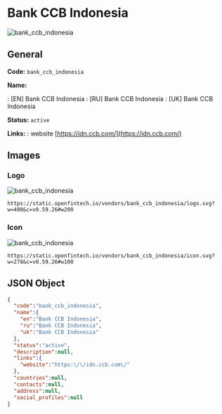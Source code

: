 
# Bank CCB Indonesia 
![bank_ccb_indonesia](https://static.openfintech.io/vendors/bank_ccb_indonesia/logo.svg?w=400&c=v0.59.26#w200)  

## General 
 
**Code:** `bank_ccb_indonesia` 
 
**Name:** 
 
:	[EN] Bank CCB Indonesia 
:	[RU] Bank CCB Indonesia 
:	[UK] Bank CCB Indonesia 
 
**Status:** `active` 
 
**Links:** 
: website [https://idn.ccb.com/](https://idn.ccb.com/) 
 

## Images 

### Logo 
 
![bank_ccb_indonesia](https://static.openfintech.io/vendors/bank_ccb_indonesia/logo.svg?w=400&c=v0.59.26#w200)  

```
https://static.openfintech.io/vendors/bank_ccb_indonesia/logo.svg?w=400&c=v0.59.26#w200
```  

### Icon 
 
![bank_ccb_indonesia](https://static.openfintech.io/vendors/bank_ccb_indonesia/icon.svg?w=278&c=v0.59.26#w100)  

```
https://static.openfintech.io/vendors/bank_ccb_indonesia/icon.svg?w=278&c=v0.59.26#w100
```  

## JSON Object 

```json
{
  "code":"bank_ccb_indonesia",
  "name":{
    "en":"Bank CCB Indonesia",
    "ru":"Bank CCB Indonesia",
    "uk":"Bank CCB Indonesia"
  },
  "status":"active",
  "description":null,
  "links":{
    "website":"https:\/\/idn.ccb.com\/"
  },
  "countries":null,
  "contacts":null,
  "address":null,
  "social_profiles":null
}
```  
